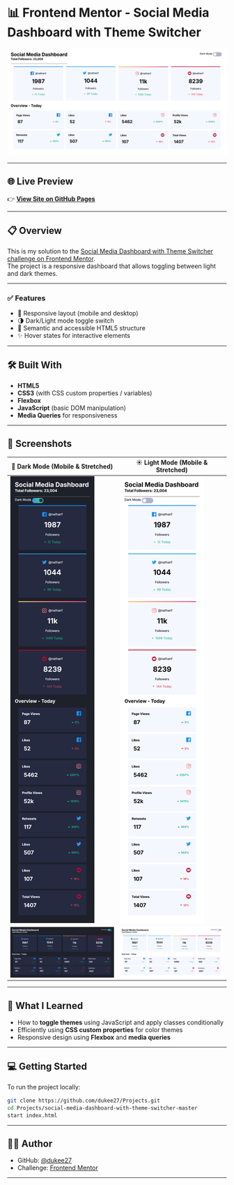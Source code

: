 # 📊 Frontend Mentor - Social Media Dashboard with Theme Switcher

![Design preview for the Social Media Dashboard with Theme Switcher coding challenge](./screenshots/light_mode_stretched.png)

---

## 🌐 Live Preview

👉 [**View Site on GitHub Pages**](https://dukee27.github.io/Projects/social-media-dashboard-with-theme-switcher-master/index.html)

---

## 📋 Overview

This is my solution to the [Social Media Dashboard with Theme Switcher challenge on Frontend Mentor](https://www.frontendmentor.io/challenges/social-media-dashboard-with-theme-switcher-C8shhU).  
The project is a responsive dashboard that allows toggling between light and dark themes.

---

### ✅ Features

- 🔁 Responsive layout (mobile and desktop)
- 🌗 Dark/Light mode toggle switch
- 🧱 Semantic and accessible HTML5 structure
- ✨ Hover states for interactive elements

---

## 🛠️ Built With

- **HTML5**
- **CSS3** (with CSS custom properties / variables)
- **Flexbox**
- **JavaScript** (basic DOM manipulation)
- **Media Queries** for responsiveness

---

## 📸 Screenshots

| 🌙 Dark Mode (Mobile & Stretched) | ☀️ Light Mode (Mobile & Stretched) |
|----------------------------------|-----------------------------------|
| ![](./screenshots/dark_mode_mobile_view.png) | ![](./screenshots/light_mode_mobile_view.png) |
| ![](./screenshots/dark_mode_stretched.png)   | ![](./screenshots/light_mode_stretched.png)   |

---

## 🧠 What I Learned

- How to **toggle themes** using JavaScript and apply classes conditionally
- Efficiently using **CSS custom properties** for color themes
- Responsive design using **Flexbox** and **media queries**

---

## 💻 Getting Started

To run the project locally:

```bash
git clone https://github.com/dukee27/Projects.git
cd Projects/social-media-dashboard-with-theme-switcher-master
start index.html
```

---

## 👨‍💻 Author

- GitHub: [@dukee27](https://github.com/dukee27)
- Challenge: [Frontend Mentor](https://www.frontendmentor.io)

---